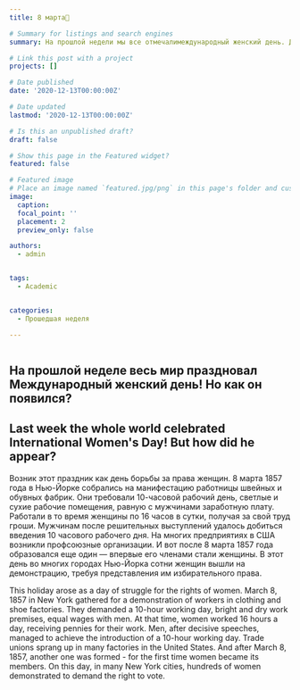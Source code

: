 ```yaml
---
title: 8 марта🌷

# Summary for listings and search engines
summary: На прошлой недели мы все отмечалимеждународный женский день. Давайте узнаем о его происхождении.

# Link this post with a project
projects: []

# Date published
date: '2020-12-13T00:00:00Z'

# Date updated
lastmod: '2020-12-13T00:00:00Z'

# Is this an unpublished draft?
draft: false

# Show this page in the Featured widget?
featured: false

# Featured image
# Place an image named `featured.jpg/png` in this page's folder and customize its options here.
image:
  caption: 
  focal_point: ''
  placement: 2
  preview_only: false

authors:
  - admin


tags:
  - Academic


categories:
  - Прошедшая неделя

---
```


```python


```

## На прошлой неделе весь мир праздновал Международный женский день! Но как он появился?
## Last week the whole world celebrated International Women's Day! But how did he appear?

 Возник этот праздник как день борьбы за права женщин. 8 марта 1857 года в Нью-Йорке собрались на манифестацию работницы швейных и обувных фабрик. Они требовали 10-часовой рабочий день, светлые и сухие рабочие помещения, равную с мужчинами заработную плату. Работали в то время женщины по 16 часов в сутки, получая за свой труд гроши. Мужчинам после решительных выступлений удалось добиться введения 10 часового рабочего дня. На многих предприятиях в США возникли профсоюзные организации. И вот после 8 марта 1857 года образовался еще один — впервые его членами стали женщины. В этот день во многих городах Нью-Йорка сотни женщин вышли на демонстрацию, требуя представления им избирательного права.
 
 This holiday arose as a day of struggle for the rights of women. March 8, 1857 in New York gathered for a demonstration of workers in clothing and shoe factories. They demanded a 10-hour working day, bright and dry work premises, equal wages with men. At that time, women worked 16 hours a day, receiving pennies for their work. Men, after decisive speeches, managed to achieve the introduction of a 10-hour working day. Trade unions sprang up in many factories in the United States. And after March 8, 1857, another one was formed - for the first time women became its members. On this day, in many New York cities, hundreds of women demonstrated to demand the right to vote.







